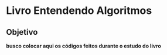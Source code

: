# Livro Entendendo Algoritmos

## Objetivo

**busco colocar aqui os códigos feitos durante o estudo do livro**